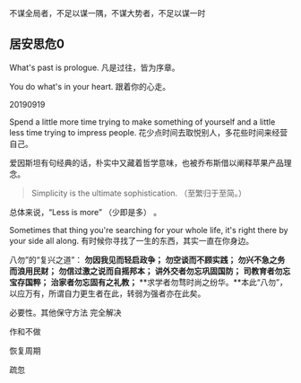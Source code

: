 不谋全局者，不足以谋一隅，不谋大势者，不足以谋一时

## 居安思危0

What's past is prologue.
凡是过往，皆为序章。



You do what's in your heart.
跟着你的心走。

20190919

Spend a little more time trying to make something of yourself and a little less time trying to impress people.
花少点时间去取悦别人，多花些时间来经营自己。

爱因斯坦有句经典的话，朴实中又藏着哲学意味，也被乔布斯借以阐释苹果产品理念。

> Simplicity is the ultimate sophistication. （至繁归于至简。）

总体来说，“Less is more” （少即是多） 。



Sometimes that thing you're searching for your whole life, it's right there by your side all along.
有时候你寻找了一生的东西，其实一直在你身边。

八勿”的“复兴之道”：
**勿因我见而轻启政争；**
**勿空谈而不顾实践；**
**勿兴不急之务而浪用民财；**
**勿信过激之说而自摇邦本；**
**讲外交者勿忘巩固国防；**
**司教育者勿忘宝存国粹；**
**治家者勿忘固有之礼教；**
**求学者勿骛时尚之纷华。**本此“八勿”，以应万有，所谓自力更生者在此，转弱为强者亦在此矣。







必要性。其他保守方法 完全解决

作和不做

恢复周期



疏忽